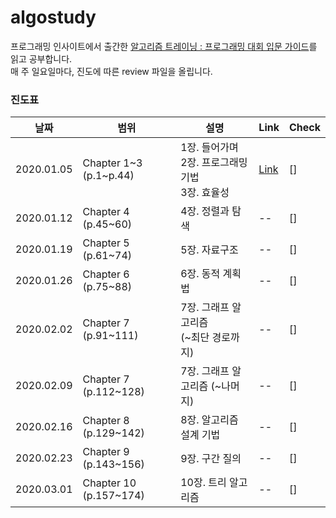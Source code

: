 # algostudy
프로그래밍 인사이트에서 출간한 [알고리즘 트레이닝 : 프로그래밍 대회 입문 가이드](http://www.yes24.com/Product/Goods/72274740)를 읽고 공부합니다. <br>
매 주 일요일마다, 진도에 따른 review 파일을 올립니다.<br>

### 진도표
| 날짜 | 범위 | 설명 | Link | Check |
| -- | -- | -- | -- | -- |
| 2020.01.05 | Chapter 1\~3 (p.1\~p.44)| 1장. 들어가며<br>2장. 프로그래밍 기법<br>3장. 효율성 |[Link](./study/week1/README.md) |[]|
| 2020.01.12 | Chapter 4 (p.45\~60) | 4장. 정렬과 탐색 | -- | [] |
| 2020.01.19 | Chapter 5 (p.61\~74) | 5장. 자료구조 | -- | [] |
| 2020.01.26 | Chapter 6 (p.75\~88) | 6장. 동적 계획법 | -- | [] |
| 2020.02.02 | Chapter 7 (p.91\~111) | 7장. 그래프 알고리즘<br>(\~최단 경로까지) | -- | [] |
| 2020.02.09 | Chapter 7 (p.112\~128) | 7장. 그래프 알고리즘 (\~나머지) | -- | []
| 2020.02.16 | Chapter 8 (p.129\~142) | 8장. 알고리즘 설계 기법 | -- | [] |
| 2020.02.23 | Chapter 9 (p.143\~156) | 9장. 구간 질의 | -- | [] |
| 2020.03.01 | Chapter 10 (p.157\~174) | 10장. 트리 알고리즘 | -- | [] |

